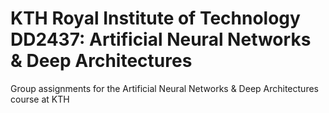 # KTH Royal Institute of Technology DD2437: Artificial Neural Networks & Deep Architectures
Group assignments for the Artificial Neural Networks &amp; Deep Architectures course at KTH
